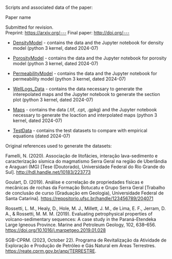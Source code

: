 Scripts and associated data of the paper:  

Paper name

Submitted for revision.  
Preprint: https://arxiv.org/--- 
Final paper: http://doi.org/---

* [DensityModel](DensityModel) - contains the data and the Jupyter notebook for density model (python 3 kernel, dated 2024-07)

* [PorosityModel](PorosityModel) - contains the data and the Jupyter notebook for porosity model (python 3 kernel, dated 2024-07)

* [PermeabilityModel](PermeabilityModel) - contains the data and the Jupyter notebook for permeability model (python 3 kernel, dated 2024-07)

* [WellLogs_Data](WellLogs_Data) - contains the data necessary to generate the interepolated maps and the Jupyter notebook to generate the section plot (python 3 kernel, dated 2024-07)

* [Maps](Maps) - contains the data (.tif, .cpt, .gpkg) and the Jupyter notebook necessary to generate the loaction and interpolated maps (python 3 kernel, dated 2024-07)

* [TestData](TestData) - contains the test datasets to compare with empirical equations (dated 2024-07)

Original references used to generate the datasets:

Famelli, N. (2020). Associação de litofácies, interação lava-sedimento e caracterização sísmica do magmatismo Serra Geral na região de Uberlândia e Araguari (MG) [Tese (Doutorado), Universidade Federal do Rio Grande do Sul]. http://hdl.handle.net/10183/223773

Goulart, D. (2019). Análise e correlação de propriedades físicas e mecânicas de rochas da Formação Botucatu e Grupo Serra Geral [Trabalho de conclusão de curso (Graduação em Geologia), Universidade Federal de Santa Catarina]. https://repositorio.ufsc.br/handle/123456789/204071

Rossetti, L. M., Healy, D., Hole, M. J., Millett, J. M., de Lima, E. F., Jerram, D. A., & Rossetti, M. M. M. (2019). Evaluating petrophysical properties of volcano-sedimentary sequences: A case study in the Paraná-Etendeka Large Igneous Province. Marine and Petroleum Geology, 102, 638–656. https://doi.org/10.1016/j.marpetgeo.2019.01.028

SGB-CPRM. (2023, October 22). Programa de Revitalização da Atividade de Exploração e Produção de Petróleo e Gás Natural em Áreas Terrestres. https://reate.cprm.gov.br/anp/TERRESTRE.
 







